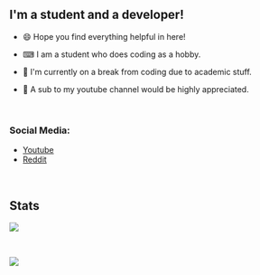 ## I'm a student and a developer!

- 😄 Hope you find everything helpful in here!

- ⌨ I am a student who does coding as a hobby.

- 📗 I'm currently on a break from coding due to academic stuff.

- 💖 A sub to my youtube channel would be highly appreciated.

<br />

### Social Media:

- [Youtube](https://youtube.com/c/idlidev)
- [Reddit](https://reddit.com/u/idli_codes)
<br />


## Stats
[![](https://github-readme-stats.vercel.app/api/top-langs/?username=Idlidev&show_icons=true&theme=dark)]()

<br />

[![](https://github-readme-stats.vercel.app/api?username=Idlidev&theme=dark)]()

<br />

[youtube]: https://www.youtube.com/Idlidev
[godot]: https://www.youtube.com/watch?v=k9dimAs8J3Y&list=PLPwTS9YN_9qZBt8O8TFB9_TlFNJJsvaGD
[cs]: https://www.youtube.com/watch?v=mUVsclg5lz8&list=PLPwTS9YN_9qYW3SIjzxI5ML6Z6pSLk7lj
[cpp]: https://www.youtube.com/watch?v=CxXDhKL7dX4&list=PLPwTS9YN_9qa5_tfVMp0RA4tZ0qpIOAWx
[discord]: https://discord.gg/zFCBfRF
[reddit]: https://reddit.com/u/Idli_codes

</details>
